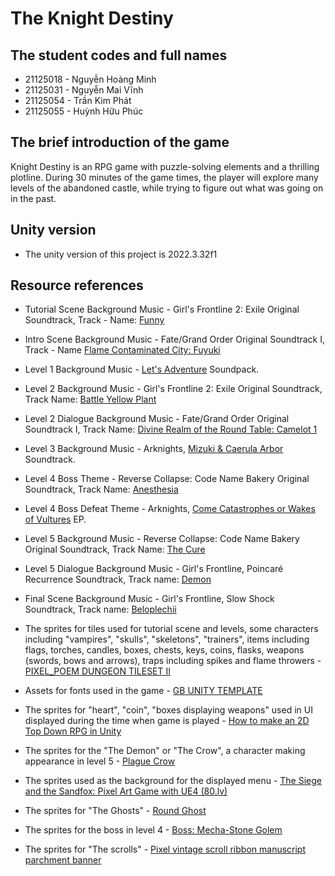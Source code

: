 # The Knight Destiny

## The student codes and full names

- 21125018 - Nguyễn Hoàng Minh
- 21125031 - Nguyễn Mai Vĩnh
- 21125054 - Trần Kim Phát
- 21125055 - Huỳnh Hữu Phúc

## The brief introduction of the game

Knight Destiny is an RPG game with puzzle-solving elements and a thrilling plotline. During 30 minutes of the game times, the player will explore many levels of the abandoned castle, while trying to figure out what was going on in the past.

## Unity version

- The unity version of this project is 2022.3.32f1

## Resource references

- Tutorial Scene Background Music - Girl's Frontline 2: Exile Original Soundtrack, Track - Name: [Funny](https://www.youtube.com/watch?v=wNqLuZyHImk&list=PL6N1UyX9iZqsOczU6QhCHEqNEVfyOg31K&index=21&t=92s)

- Intro Scene Background Music - Fate/Grand Order Original Soundtrack I, Track - Name [Flame Contaminated City: Fuyuki](https://www.youtube.com/watch?v=pJvSaxBYOkw&list=PLdR7m7PFLzQ7Yb6xmmuqEl6FjWTcwhlh_&index=8)

- Level 1 Background Music - [Let's Adventure](https://sonatina.itch.io/letsadventure) Soundpack.

- Level 2 Background Music - Girl's Frontline 2: Exile Original Soundtrack, Track Name: [Battle Yellow Plant](https://drive.google.com/file/d/1PdYowzprWjhu8CNn8wq2VuzXQ3etClhC/view?usp=drive_link)

- Level 2 Dialogue Background Music - Fate/Grand Order Original Soundtrack I, Track Name: [Divine Realm of the Round Table: Camelot 1](https://www.youtube.com/watch?v=ijKzGiqfHek&list=PLdR7m7PFLzQ7Yb6xmmuqEl6FjWTcwhlh_&index=29)

- Level 3 Background Music - Arknights, [Mizuki & Caerula Arbor](https://open.spotify.com/track/10rMOYHGaVUGdQkP79IyoE?si=f9c3c13d812d4f6c) Soundtrack. 

- Level 4 Boss Theme - Reverse Collapse: Code Name Bakery Original Soundtrack, Track Name: [Anesthesia](https://www.youtube.com/watch?v=5aFyLgukyQM&list=PL3RoMYUaU7-YydtOLT8bliUalF8XlK6XT&index=46)

- Level 4 Boss Defeat Theme - Arknights, [Come Catastrophes or Wakes of Vultures](https://www.youtube.com/watch?v=M18fZDGaL3g&list=PLih_zMjUgynEbeSEAVt2NjtVPQT9xYkOV&index=27) EP.

- Level 5 Background Music - Reverse Collapse: Code Name Bakery Original Soundtrack, Track Name: [The Cure](https://www.youtube.com/watch?v=nmPqcm4JYB4&list=PL3RoMYUaU7-YydtOLT8bliUalF8XlK6XT&index=60)

- Level 5 Dialogue Background Music - Girl's Frontline, Poincaré Recurrence Soundtrack, Track name: [Demon](https://www.youtube.com/watch?v=f01I5QkDX90)

- Final Scene Background Music - Girl's Frontline, Slow Shock Soundtrack, Track name: [Beloplechii](https://www.youtube.com/watch?v=lNjBZ0MvAlo)

- The sprites for tiles used for tutorial scene and levels, some characters including "vampires", "skulls", "skeletons", "trainers", items including flags, torches, candles, boxes, chests, keys, coins, flasks, weapons (swords, bows and arrows), traps including spikes and flame throwers - [PIXEL_POEM DUNGEON TILESET II](https://pixel-poem.itch.io/dungeon-assetpuck)

- Assets for fonts used in the game - [GB UNITY TEMPLATE](https://doctorm64.itch.io/gbunity)

- The sprites for "heart", "coin", "boxes displaying weapons" used in UI displayed during the time when game is played - [How to make an 2D Top Down RPG in Unity](https://www.youtube.com/playlist?list=PL6bqhqO0Ba776ksb3F9P_xmUMT9WvmfFT)

- The sprites for the "The Demon" or "The Crow", a character making appearance in level 5 - [Plague Crow](https://gabry-corti.itch.io/plague-crow?fbclid=IwZXh0bgNhZW0CMTAAAR039hlDIv6H-ex3O697owGs8CsHp9BdeLt125qZ8U3R7BTDpThLRYaHTrU_aem_WaQHYxGyyTvb0xbhwR3TMw)

- The sprites used as the background for the displayed menu - [The Siege and the Sandfox: Pixel Art Game with UE4 (80.lv)](https://80.lv/articles/the-siege-and-the-sandfox-pixel-art-game-with-ue4)

- The sprites for "The Ghosts" - [Round Ghost](https://pixerat.itch.io/round-ghost)

- The sprites for the boss in level 4 - [Boss: Mecha-Stone Golem](https://darkpixel-kronovi.itch.io/mecha-golem-free?download&fbclid=IwZXh0bgNhZW0CMTAAAR04Xaji6pGf0MGo8BE9vb1vLxK3AqKzFa5kSncjbopbhSikIq7zhMLSfnQ_aem_rdrdHVlOQdvcSHZD6uA-oA#google_vignette)

- The sprites for "The scrolls" - [Pixel vintage scroll ribbon manuscript parchment banner](https://www.freepik.com/premium-vector/pixel-vintage-scroll-ribbon-manuscript-parchment-banner_47929270.htm?fbclid=IwZXh0bgNhZW0CMTEAAR3k5dwapCSVtsmSX_ZMn7MvCEc35woCj0Ix61b2dEEYIQtySGPFgZZN-C4_aem_kJczRYmJ4_sEMsQePy8zbQ)